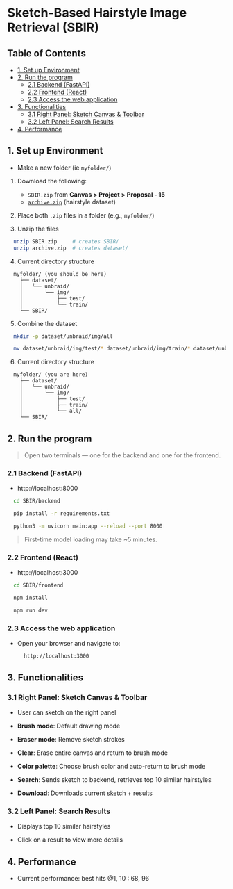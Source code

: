 # Sketch-Based Hairstyle Image Retrieval (SBIR)

## Table of Contents

- [1. Set up Environment](#1-set-up-environment)
- [2. Run the program](#2-run-the-program)
  - [2.1 Backend (FastAPI)](#21-backend-fastapi)
  - [2.2 Frontend (React)](#22-frontend-react)
  - [2.3 Access the web application](#23-access-the-web-application)
- [3. Functionalities](#3-functionalities)
  - [3.1 Right Panel: Sketch Canvas & Toolbar](#31-right-panel-sketch-canvas--toolbar)
  - [3.2 Left Panel: Search Results](#32-left-panel-search-results)
- [4. Performance](#4-performance)

## 1. Set up Environment

- Make a new folder (ie `myfolder/`)

1. Download the following:
   - `SBIR.zip` from **Canvas > Project > Proposal - 15**
   - [`archive.zip`](https://www.kaggle.com/datasets/gautamvari/sketchhairsalon) (hairstyle dataset)

2. Place both `.zip` files in a folder (e.g., `myfolder/`)

3. Unzip the files

```bash
  unzip SBIR.zip     # creates SBIR/
  unzip archive.zip  # creates dataset/
```

4. Current directory structure

  ```
    myfolder/ (you should be here)
      ├── dataset/
      │   └── unbraid/
      │       └── img/
      │           ├── test/
      │           └── train/
      └── SBIR/
  ```

5. Combine the dataset

```bash
  mkdir -p dataset/unbraid/img/all
```

```bash
  mv dataset/unbraid/img/test/* dataset/unbraid/img/train/* dataset/unbraid/img/all/
```

6. Current directory structure

  ```
    myfolder/ (you are here)
      ├── dataset/
      │   └── unbraid/
      │       └── img/
      │           ├── test/
      │           ├── train/
      │           └── all/
      └── SBIR/
  ```

## 2. Run the program

> Open two terminals — one for the backend and one for the frontend.

### 2.1 Backend (FastAPI)

- http://localhost:8000

```bash
  cd SBIR/backend
```

```bash
  pip install -r requirements.txt
```

```bash
  python3 -m uvicorn main:app --reload --port 8000
```

> First-time model loading may take ~5 minutes.

### 2.2 Frontend (React)

- http://localhost:3000

```bash
  cd SBIR/frontend
```

```bash
  npm install
```

```bash
  npm run dev
```

### 2.3 Access the web application

- Open your browser and navigate to:
 
  ```
    http://localhost:3000
  ```

## 3. Functionalities

### 3.1 Right Panel: Sketch Canvas & Toolbar

- User can sketch on the right panel

- **Brush mode**: Default drawing mode

- **Eraser mode**: Remove sketch strokes

- **Clear**: Erase entire canvas and return to brush mode

- **Color palette**: Choose brush color and auto-return to brush mode

- **Search**: Sends sketch to backend, retrieves top 10 similar hairstyles

- **Download**: Downloads current sketch + results

### 3.2 Left Panel: Search Results

- Displays top 10 similar hairstyles

- Click on a result to view more details

## 4. Performance

- Current performance: best hits @1, 10 : 68, 96
